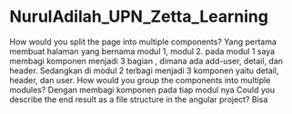# NurulAdilah_UPN_Zetta_Learning
How would you split the page into multiple components? Yang pertama membuat halaman yang bernama modul 1, modul 2. pada modul 1 saya membagi komponen menjadi 3 bagian , dimana ada add-user, detail, dan header. Sedangkan di modul 2 terbagi menjadi 3 komponen yaitu detail, header, dan user.
How would you group the components into multiple modules? Dengan membagi komponen pada tiap modul nya
Could you describe the end result as a file structure in the angular project? Bisa